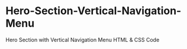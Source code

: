 # Hero-Section-Vertical-Navigation-Menu
Hero Section with Vertical Navigation Menu HTML &amp; CSS Code
